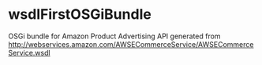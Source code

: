 wsdlFirstOSGiBundle
===================

OSGi bundle for Amazon Product Advertising API generated from http://webservices.amazon.com/AWSECommerceService/AWSECommerceService.wsdl
